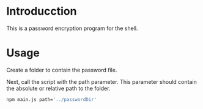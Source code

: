 # Introducction

This is a password encryption program for the shell.

# Usage

Create a folder to contain the password file.

Next, call the script with the path parameter. This parameter should contain the absolute or relative path to the folder.

```bash
npm main.js path='../passwordDir'
```
